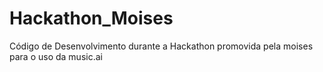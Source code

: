 # Hackathon_Moises
Código de Desenvolvimento durante a Hackathon promovida pela moises para o uso da music.ai
